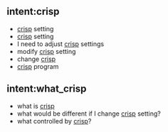 ## intent:crisp
- [crisp](features) setting
- [crisp](features) setting
- I need to adjust [crisp](features) settings
- modify [crisp](features) setting
- change [crisp](features)
- [crisp](features) program

## intent:what_crisp
- what is [crisp](features)
- what would be different if I change [crisp](features) setting?
- what controlled by [crisp](features)?
